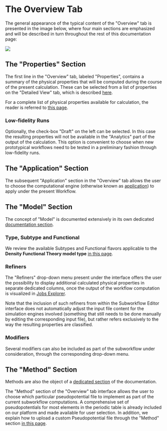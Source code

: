 # The Overview Tab

The general appearance of the typical content of the "Overview" tab is presented in the image below, where four main sections are emphasized and will be described in turn throughout the rest of this documentation page:

<img src="/images/workflow-designer/overview-tab.png"/>

## The "Properties" Section

The first line in the "Overview" tab, labeled "Properties", contains a summary of the physical properties that will be computed during the course of the present calculation. These can be selected from a list of properties on the "Detailed View" tab, which is described [here](detailed-view.md). 

For a complete list of physical properties available for calculation, the reader is referred to [this page](../../properties/overview.md).

### Low-fidelity Runs

Optionally, the check-box "Draft" on the left can be selected. In this case the resulting properties will not be available in the "Analytics" part of the output of the calculation. This option is convenient to choose when new prototypical workflows need to be tested in a preliminary fashion through low-fidelity runs.

## The "Application" Section

The subsequent "Application" section in the "Overview" tab allows the user to choose the computational engine (otherwise known as [application](../../software/applications.md)) to apply under the present Workflow.

## The "Model" Section

The concept of "Model" is documented extensively in its own dedicated [documentation section](../../models/overview.md). 

### Type, Subtype and Functional

We review the available Subtypes and Functional flavors applicable to the **Density Functional Theory model type** [in this page](../../models-directory/dft/parameters.md).

### Refiners

The "Refiners" drop-down menu present under the interface offers the user the possibility to display additional calculated physical properties in separate dedicated columns, once the output of the workflow computation is visualized in [Jobs Explorer](../../jobs/ui/explorer.md). 

Note that the inclusion of such refiners from within the Subworkflow Editor interface does not automatically adjust the input file content for the simulation engines involved (something that still needs to be done manually by editing the corresponding input file), but rather refers exclusively to the way the resulting properties are classified.

### Modifiers

Several modifiers can also be included as part of the subworkflow under consideration, through the corresponding drop-down menu. 

## The "Method" Section

Methods are also the object of a [dedicated section](../../methods/overview.md) of the documentation. 

The "Method" section of the "Overview" tab interface allows the user to choose which particular pseudopotential file to implement as part of the current subworkflow computations. A comprehensive set of pseudopotentials for most elements in the periodic table is already included on our platform and made available for user selection. In addition, we explain how to upload a custom Pseudopotential file through the "Method" section [in this page](../../methods-directory/pseudopotential/actions.md).
